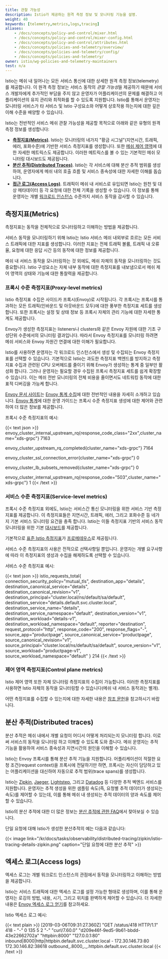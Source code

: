 ```yaml
---
title: 관찰 가능성
description: Istio가 제공하는 원격 측정 정보 및 모니터링 기능을 설명.
weight: 40
keywords: [telemetry,metrics,logs,tracing]
aliases:
    - /docs/concepts/policy-and-control/mixer.html
    - /docs/concepts/policy-and-control/mixer-config.html
    - /docs/concepts/policy-and-control/attributes.html
    - /docs/concepts/policies-and-telemetry/overview/
    - /docs/concepts/policies-and-telemetry/config/
    - /docs/concepts/policies-and-telemetry/
owner: istio/wg-policies-and-telemetry-maintainers
test: n/a
---
```


Istio는 메쉬 내 일어나는 모든 서비스 통신에 대한 상세한 원격 측정 정보(telemetry)를 제공합니다. 이 원격 측정 정보는 서비스 동작의 *관찰 가능성*을 제공하기 때문에 
서비스 개발자에게 추가적인 부담을 주지 않고 운영자가 어플리케이션의 문제를 해결하고 어플리케이션의 유지 관리와 최적화를 할 수 있도록 지원합니다. Istio를 통해서 운영자는 
모니터링 서비스가 타 서비스 및 Istio 구성요소와 어떻게 상호작용 하는지에 대한 깊은 이해 수준을 배양할 수 있습니다.

Istio는 전반적인 서비스 메쉬 관찰 가능성을 제공할 목적으로 아래와 같은 유형의 원격 측정 정보를 생성합니다:

- [**측정지표(Metrics)**](#metrics). Istio는 모니터링의 네가지 "황금 시그널"(지연시간, 트래픽, 에러, 포화수준)에 기반한 서비스 측정지표를 생성합니다. 
  또한 [메쉬 제어 영역](/docs/ops/deployment/architecture/)에 대한 자세한 메트릭스도 제공합니다. 이러한 메트릭스를 볼 수 있는 기본적인 메쉬 모니터링 대시보드도 
  제공됩니다.  
- [**분산 추적(Distributed Traces)**](#distributed-traces). Istio는 각 서비스에 대해 분산 추적 범위를 생성하여, 운영자에게 메쉬 내의 호출 흐름 및 
  서비스 종속성에 대한 자세한 이해를 돕습니다.
- [**접근 로그(Access Logs)**](#access-logs). 트래픽이 메쉬 내 서비스로 유입되면 Istio는 원천 및 대상 메타데이터 등 각 요청에 대한 전체 기록을 생성할 수 
  있습니다. 이 정보를 통해 운영자는 개별 [워크로드 인스턴스](/docs/reference/glossary/#workload-instance) 수준까지 서비스 동작을 감사할 수 있습니다. 

## 측정지표(Metrics)

측정지표는 동작을 전체적으로 모니터링하고 이해하는 방법을 제공합니다.

서비스 동작을 모니터링하기 위해 Istio는 Istio 서비스 메쉬 내외부로 흐르는 모든 서비스 트래픽에 대한 지표를 생성합니다. 이러한 지표는 전체 트래픽 볼륨, 트래픽 내 
오류율, 요청에 대한 응답 시간 등의 동작에 대한 정보를 제공합니다. 

메쉬 내 서비스 동작을 모니터링하는 것 외에도, 메쉬 자체의 동작을 모니터링하는 것도 중요합니다. Istio 구성요소는 자체 내부 동작에 대한 측정지표를 내보냄으로서 
메쉬 제어 영역의 상태와 기능에 대한 통찰력을 제공합니다.

### 프록시 수준 측정지표(Proxy-level metrics)

Istio 측정지표 수집은 사이드카 프록시(Envoy)로 시작됩니다. 각 프록시는 프록시를 통과하는 모든 트래픽(인바운드 및 아웃바운드 모두)에 대한 풍부한 측정지표 세트를 
생성합니다. 또한 프록시는 설정 및 상태 정보 등 프록시 자체의 관리 기능에 대한 자세한 통계도 제공합니다.

Envoy가 생성한 측정지표는 listeners나 clusters와 같은 Envoy 자원에 대한 기초 구성단위 수준에서의 모니터링 결과입니다. 따라서 Envoy 측정지표를 모니터링 
하려면 메쉬 서비스와 Envoy 자원간 연결에 대한 이해가 필요합니다.

Istio를 사용하면 운영자는 각 워크로드 인스턴스에서 생성 및 수집되는 Envoy 측정지표를 선택할 수 있습니다. 기본적으로 Istio는 과도한 측정지표 백엔드를 방지하고 
측정지표 수집과 관련된 CPU 오버헤드를 줄이기 위해 Envoy가 생성하는 통계 중 일부만 활성화 합니다. 그러나 운영자는 필요할 경우 수집된 프록시 측정지표 세트를 쉽게 
확장할 수 있습니다. 이는 메쉬 전반 모니터링의 전체 비용을 줄이면서도 네트워킹 동작에 대한 표적 디버깅을 가능케 합니다.

[Envoy 문서 사이트](https://www.envoyproxy.io/docs/envoy/latest/)는 [Envoy 통계 수집](https://www.envoyproxy.io/docs/envoy/latest/intro/arch_overview/observability/statistics.html?highlight=statistics)에 대한 전반적인 내용을 자세히 소개하고 있습니다. 
[Envoy 통계](/docs/ops/configuration/telemetry/envoy-stats/)에 대한 운영 가이드는 프록시 수준 측정지표 생성에 대한 제어와 관련하여 더 많은 정보를 
제공합니다.

프록시 수준 측정지표의 예시:

{{< text json >}}
envoy_cluster_internal_upstream_rq{response_code_class="2xx",cluster_name="xds-grpc"} 7163

envoy_cluster_upstream_rq_completed{cluster_name="xds-grpc"} 7164

envoy_cluster_ssl_connection_error{cluster_name="xds-grpc"} 0

envoy_cluster_lb_subsets_removed{cluster_name="xds-grpc"} 0

envoy_cluster_internal_upstream_rq{response_code="503",cluster_name="xds-grpc"} 1
{{< /text >}}

### 서비스 수준 측정지표(Service-level metrics)

프록시 수준 측정지표 외에도, Istio는 서비스간 통신 모니터링을 위한 서비스 기반 측정지표를 제공합니다. 이 측정지표들은 지연시간, 트래픽, 에러, 그리고 포화수준 등 
네가지 기본 서비스 모니터링 요건을 충족 합니다. Istio는 이들 측정지표 기반의 서비스 동작 모니터링을 위한 기본 [대시보드](/docs/tasks/observability/metrics/using-istio-dashboard/)를 제공합니다.
 
기본적으로 [표준 Istio 측정지표](/docs/reference/config/metrics/)가 [프로메테우스](/docs/ops/integrations/prometheus/)로 제공됩니다.

서비스 수준 측정지표의 사용은 전적으로 선택사항일 뿐입니다. 운영자는 개별 요구사항에 따라 이 측정지표의 생성과 수집을 해제하도록 선택할 수 있습니다. 

서비스 수준 측정지표 예시:

{{< text json >}}
istio_requests_total{
  connection_security_policy="mutual_tls",
  destination_app="details",
  destination_canonical_service="details",
  destination_canonical_revision="v1",
  destination_principal="cluster.local/ns/default/sa/default",
  destination_service="details.default.svc.cluster.local",
  destination_service_name="details",
  destination_service_namespace="default",
  destination_version="v1",
  destination_workload="details-v1",
  destination_workload_namespace="default",
  reporter="destination",
  request_protocol="http",
  response_code="200",
  response_flags="-",
  source_app="productpage",
  source_canonical_service="productpage",
  source_canonical_revision="v1",
  source_principal="cluster.local/ns/default/sa/default",
  source_version="v1",
  source_workload="productpage-v1",
  source_workload_namespace="default"
} 214
{{< /text >}}

### 제어 영역 측정지표(Control plane metrics)

Istio 제어 영역 또한 자체 모니터링 측정지표의 수집이 가능합니다. 이러한 측정지표를 사용하면 Istio 자체의 동작을 모니터링할 수 있습니다(메쉬 내 서비스 동작과는 
별개). 

어떤 측정지표를 수집할 수 있는지에 대한 자세한 내용은 [참조 문헌](/docs/reference/commands/pilot-discovery/#metrics)을 참고하시기 바랍니다.

## 분산 추적(Distributed traces)

분산 추적은 메쉬 내에서 개별 요청이 어디서 어떻게 처리되는지 모니터링 합니다. 이로써 서비스의 동작을 모니터링 하고 이해할 수 있도록 도와 줍니다. 
메쉬 운영자는 추적 기능을 활용하여 서비스 종속성과 지연시간의 원인을 이해할 수 있습니다. 

Istio는 Envoy 프록시를 통해 분산 추적 기능을 지원합니다. 어플리케이션이 적절한 요청 조건(request context)을 프록시에 전달하기만 하면, 
프록시는 자신이 담당하고 있는 어플리케이션을 대신하여 자동으로 추적 범위(trace spans)를 생성합니다.

Istio는 [Zipkin](/docs/tasks/observability/distributed-tracing/zipkin/),
[Jaeger](/docs/tasks/observability/distributed-tracing/jaeger/), [Lightstep](/docs/tasks/observability/distributed-tracing/lightstep/), 그리고 [Datadog](https://www.datadoghq.com/blog/monitor-istio-with-datadog/) 등 다양한 추적 벡엔드 서비스를 
지원합니다. 운영자는 추적 생성을 위한 샘플링 속도(즉, 요청별 추적 데이터가 생성되는 속도)를 제어할 수 있는데, 이를 통해 메쉬 내 생성되는 추적 데이터의 
양과 속도를 제어할 수 있습니다.

Istio의 분산 추적에 대한 더 많은 정보는 [분산 추적에 관한 FAQ](/about/faq/#distributed-tracing)에서 찾아보실 수 있습니다.

단일 요청에 대해 Istio가 생성한 분산추적의 예는 다음과 같습니다:

{{< image link="/kr/docs/tasks/observability/distributed-tracing/zipkin/istio-tracing-details-zipkin.png" caption="단일 요청에 대한 분산 추적" >}}

## 엑세스 로그(Access logs)

엑세스 로그는 개별 워크로드 인스턴스의 관점에서 동작을 모니터링하고 이해하는 방법을 제공합니다.

Istio는 서비스 트래픽에 대한 엑세스 로그를 설정 가능한 형태로 생성하며, 이를 통해 운영자는 로깅의 방법, 내용, 시기, 그리고 위치를 완벽하게 
제어할 수 있습니다. 더 자세한 내용은 [Envoy 엑세스 로그 얻기](/docs/tasks/observability/logs/access-log/)를 참고하세요.

Istio 엑세스 로그 예시:

{{< text plain >}}
[2019-03-06T09:31:27.360Z] "GET /status/418 HTTP/1.1" 418 - "-" 0 135 5 2 "-" "curl/7.60.0" "d209e46f-9ed5-9b61-bbdd-43e22662702a" "httpbin:8000" "127.0.0.1:80" inbound|8000|http|httpbin.default.svc.cluster.local - 172.30.146.73:80 172.30.146.82:38618 outbound_.8000_._.httpbin.default.svc.cluster.local
{{< /text >}}
